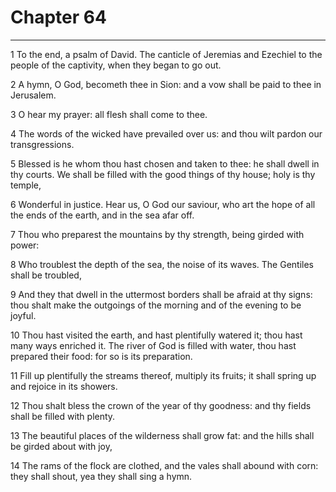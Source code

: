 # Chapter 64

***

1 To the end, a psalm of David. The canticle of Jeremias and Ezechiel to the people of the captivity, when they began to go out.

2 A hymn, O God, becometh thee in Sion: and a vow shall be paid to thee in Jerusalem.

3 O hear my prayer: all flesh shall come to thee.

4 The words of the wicked have prevailed over us: and thou wilt pardon our transgressions.

5 Blessed is he whom thou hast chosen and taken to thee: he shall dwell in thy courts. We shall be filled with the good things of thy house; holy is thy temple,

6 Wonderful in justice. Hear us, O God our saviour, who art the hope of all the ends of the earth, and in the sea afar off.

7 Thou who preparest the mountains by thy strength, being girded with power:

8 Who troublest the depth of the sea, the noise of its waves. The Gentiles shall be troubled,

9 And they that dwell in the uttermost borders shall be afraid at thy signs: thou shalt make the outgoings of the morning and of the evening to be joyful.

10 Thou hast visited the earth, and hast plentifully watered it; thou hast many ways enriched it. The river of God is filled with water, thou hast prepared their food: for so is its preparation.

11 Fill up plentifully the streams thereof, multiply its fruits; it shall spring up and rejoice in its showers.

12 Thou shalt bless the crown of the year of thy goodness: and thy fields shall be filled with plenty.

13 The beautiful places of the wilderness shall grow fat: and the hills shall be girded about with joy,

14 The rams of the flock are clothed, and the vales shall abound with corn: they shall shout, yea they shall sing a hymn.


